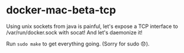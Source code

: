 # docker-mac-beta-tcp

Using unix sockets from java is painful, let's expose a TCP interface to
/var/run/docker.sock with socat! And let's daemonize it!

Run `sudo make` to get everything going. (Sorry for sudo
:disappointed:).
